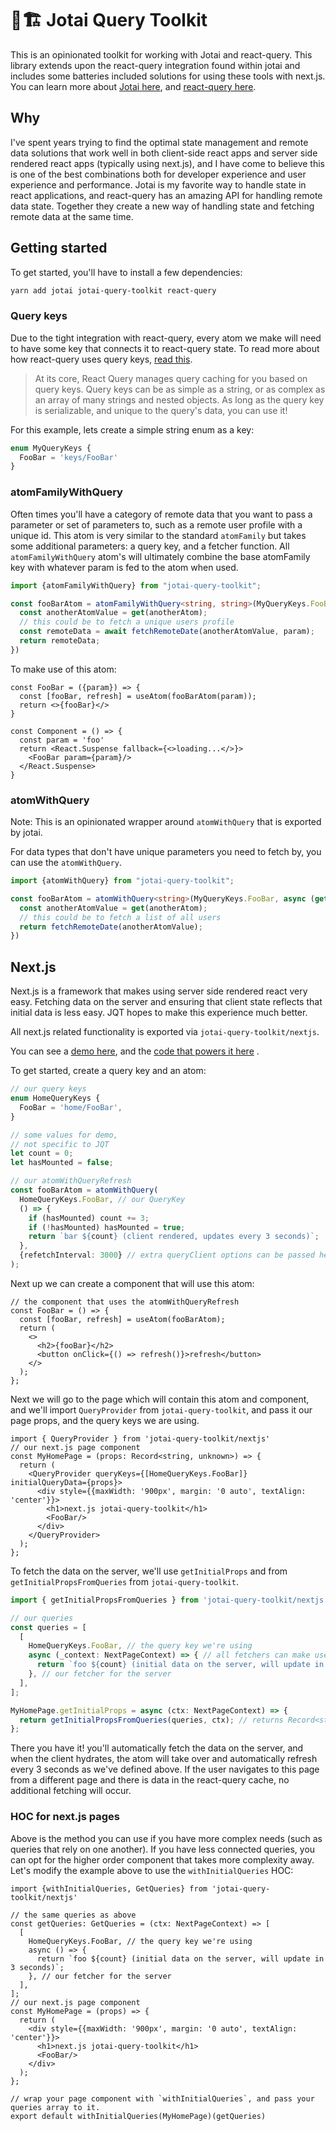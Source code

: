# 👻🏗️ Jotai Query Toolkit

This is an opinionated toolkit for working with Jotai and react-query. This library extends upon the react-query
integration found within jotai and includes some batteries included solutions for using these tools with next.js. You
can learn more about [Jotai here](https://jotai.pmnd.rs/), and [react-query here](https://react-query.tanstack.com/).

## Why

I've spent years trying to find the optimal state management and remote data solutions that work well in both
client-side react apps and server side rendered react apps (typically using next.js), and I have come to believe this is
one of the best combinations both for developer experience and user experience and performance. Jotai is my favorite way
to handle state in react applications, and react-query has an amazing API for handling remote data state. Together they
create a new way of handling state and fetching remote data at the same time.

## Getting started

To get started, you'll have to install a few dependencies:

```bash
yarn add jotai jotai-query-toolkit react-query
```

### Query keys

Due to the tight integration with react-query, every atom we make will need to have some key that connects it to
react-query state. To read more about how react-query uses query
keys, [read this](https://react-query.tanstack.com/guides/query-keys).

> At its core, React Query manages query caching for you based on query keys. Query keys can be as simple as a string, or as complex as an array of many strings and nested objects. As long as the query key is serializable, and unique to the query's data, you can use it!

For this example, lets create a simple string enum as a key:

```typescript
enum MyQueryKeys {
  FooBar = 'keys/FooBar'
}
```

### atomFamilyWithQuery

Often times you'll have a category of remote data that you want to pass a parameter or set of parameters to, such as a
remote user profile with a unique id. This atom is very similar to the standard `atomFamily` but takes some additional
parameters: a query key, and a fetcher function. All `atomFamilyWithQuery` atom's will ultimately combine the base
atomFamily key with whatever param is fed to the atom when used.

```typescript
import {atomFamilyWithQuery} from "jotai-query-toolkit";

const fooBarAtom = atomFamilyWithQuery<string, string>(MyQueryKeys.FooBar, async (get, param) => {
  const anotherAtomValue = get(anotherAtom);
  // this could be to fetch a unique users profile
  const remoteData = await fetchRemoteDate(anotherAtomValue, param);
  return remoteData;
})
```

To make use of this atom:

```tsx
const FooBar = ({param}) => {
  const [fooBar, refresh] = useAtom(fooBarAtom(param));
  return <>{fooBar}</>
}

const Component = () => {
  const param = 'foo'
  return <React.Suspense fallback={<>loading...</>}>
    <FooBar param={param}/>
  </React.Suspense>
}
```

### atomWithQuery

Note: This is an opinionated wrapper around `atomWithQuery` that is exported by jotai. 

For data types that don't have unique parameters you need to fetch by, you can use the `atomWithQuery`.

```typescript
import {atomWithQuery} from "jotai-query-toolkit";

const fooBarAtom = atomWithQuery<string>(MyQueryKeys.FooBar, async (get) => {
  const anotherAtomValue = get(anotherAtom);
  // this could be to fetch a list of all users
  return fetchRemoteDate(anotherAtomValue);
})
```

## Next.js

Next.js is a framework that makes using server side rendered react very easy. Fetching data on the server and ensuring
that client state reflects that initial data is less easy. JQT hopes to make this experience much better.

All next.js related functionality is exported via `jotai-query-toolkit/nextjs`.

You can see a [demo here](https://jqt-next.vercel.app/), and
the [code that powers it here](https://github.com/fungible-systems/jotai-query-toolkit/blob/main/examples/next-js/src/pages/index.tsx)
.

To get started, create a query key and an atom:

```typescript
// our query keys
enum HomeQueryKeys {
  FooBar = 'home/FooBar',
}

// some values for demo, 
// not specific to JQT
let count = 0;
let hasMounted = false;

// our atomWithQueryRefresh
const fooBarAtom = atomWithQuery(
  HomeQueryKeys.FooBar, // our QueryKey
  () => {
    if (hasMounted) count += 3;
    if (!hasMounted) hasMounted = true;
    return `bar ${count} (client rendered, updates every 3 seconds)`;
  },
  {refetchInterval: 3000} // extra queryClient options can be passed here
);
```

Next up we can create a component that will use this atom:

```tsx
// the component that uses the atomWithQueryRefresh
const FooBar = () => {
  const [fooBar, refresh] = useAtom(fooBarAtom);
  return (
    <>
      <h2>{fooBar}</h2>
      <button onClick={() => refresh()}>refresh</button>
    </>
  );
};
```

Next we will go to the page which will contain this atom and component, and we'll import `QueryProvider`
from `jotai-query-toolkit`, and pass it our page props, and the query keys we are using.

```tsx
import { QueryProvider } from 'jotai-query-toolkit/nextjs'
// our next.js page component
const MyHomePage = (props: Record<string, unknown>) => {
  return (
    <QueryProvider queryKeys={[HomeQueryKeys.FooBar]} initialQueryData={props}>
      <div style={{maxWidth: '900px', margin: '0 auto', textAlign: 'center'}}>
        <h1>next.js jotai-query-toolkit</h1>
        <FooBar/>
      </div>
    </QueryProvider>
  );
};
```

To fetch the data on the server, we'll use `getInitialProps` and from `getInitialPropsFromQueries`
from `jotai-query-toolkit`.

```ts
import { getInitialPropsFromQueries } from 'jotai-query-toolkit/nextjs'

// our queries
const queries = [
  [
    HomeQueryKeys.FooBar, // the query key we're using
    async (_context: NextPageContext) => { // all fetchers can make use of the NextPageContext
      return `foo ${count} (initial data on the server, will update in 3 seconds)`;
    }, // our fetcher for the server
  ],
];

MyHomePage.getInitialProps = async (ctx: NextPageContext) => {
  return getInitialPropsFromQueries(queries, ctx); // returns Record<string, unknown>
};
```

There you have it! you'll automatically fetch the data on the server, and when the client hydrates, the atom will
take over and automatically refresh every 3 seconds as we've defined above. If the user navigates to this page from a
different page and there is data in the react-query cache, no additional fetching will occur.

### HOC for next.js pages

Above is the method you can use if you have more complex needs (such as queries that rely on one another). If you have
less connected queries, you can opt for the higher order component that takes more complexity away. Let's modify the
example above to use the `withInitialQueries` HOC:

```tsx
import {withInitialQueries, GetQueries} from 'jotai-query-toolkit/nextjs'

// the same queries as above
const getQueries: GetQueries = (ctx: NextPageContext) => [
  [
    HomeQueryKeys.FooBar, // the query key we're using
    async () => {
      return `foo ${count} (initial data on the server, will update in 3 seconds)`;
    }, // our fetcher for the server
  ],
];
// our next.js page component
const MyHomePage = (props) => {
  return (
    <div style={{maxWidth: '900px', margin: '0 auto', textAlign: 'center'}}>
      <h1>next.js jotai-query-toolkit</h1>
      <FooBar/>
    </div>
  );
};

// wrap your page component with `withInitialQueries`, and pass your queries array to it.
export default withInitialQueries(MyHomePage)(getQueries)
```
